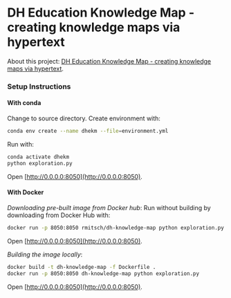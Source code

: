 # DH Education Knowledge Map - creating knowledge maps via hypertext

About this project: [DH Education Knowledge Map - creating knowledge maps via hypertext](https://medium.com/@marta.p/dh-education-knowledge-map-creating-knowledge-webs-via-hypertext-cfb6cc094c17).


### Setup Instructions

#### With conda

Change to source directory. Create environment with:
```bash
conda env create --name dhekm --file=environment.yml
```

Run with: 
```bash
conda activate dhekm
python exploration.py
```

Open [http://0.0.0.0:8050](http://0.0.0.0:8050).

#### With Docker 

_Downloading pre-built image from Docker hub_:
Run without building by downloading from Docker Hub with: 
```bash
docker run -p 8050:8050 rmitsch/dh-knowledge-map python exploration.py
```
Open [http://0.0.0.0:8050](http://0.0.0.0:8050).

_Building the image locally_:
```bash
docker build -t dh-knowledge-map -f Dockerfile .
docker run -p 8050:8050 dh-knowledge-map python exploration.py
```
Open [http://0.0.0.0:8050](http://0.0.0.0:8050).

